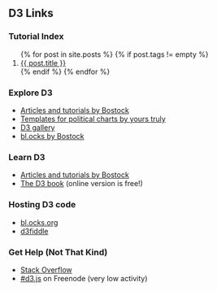 ## D3 Links


### Tutorial Index
<ol>
{% for post in site.posts %}
    {% if post.tags != empty %}
    <li><a href="{{ post.url }}">{{ post.title }}</a></li>
    {% endif %}
{% endfor %}
</ol>

### Explore D3
* [Articles and tutorials by Bostock][articles]
* [Templates for political charts by yours truly][d3-charts]
* [D3 gallery][gallery]
* [bl.ocks by Bostock][mbostock]

### Learn D3
* [Articles and tutorials by Bostock][articles]
* [The D3 book][book] (online version is free!)

### Hosting D3 code ###
* [bl.ocks.org][blocks]
* [d3fiddle][d3fiddle]

### Get Help (Not That Kind)
* [Stack Overflow][so]
* [#d3.js][irc] on Freenode (very low activity)


[articles]: http://bost.ocks.org/mike/
[d3-charts]: https://github.com/ndarville/d3-charts/
[gallery]: https://github.com/mbostock/d3/wiki/Gallery
[mbostock]: http://bl.ocks.org/mbostock

[book]: http://alignedleft.com/work/d3-book

[blocks]: http://bl.ocks.org/
[d3fiddle]: http://tributary.io/

[so]: https://stackoverflow.com/questions/tagged/d3.js
[irc]: http://irc.netsplit.de/channels/details.php.en?room=%23d3.js&net=freenode

